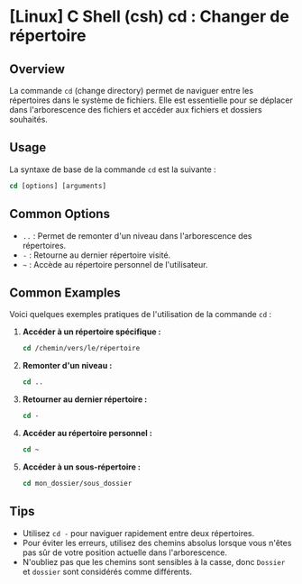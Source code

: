 # [Linux] C Shell (csh) cd : Changer de répertoire

## Overview
La commande `cd` (change directory) permet de naviguer entre les répertoires dans le système de fichiers. Elle est essentielle pour se déplacer dans l'arborescence des fichiers et accéder aux fichiers et dossiers souhaités.

## Usage
La syntaxe de base de la commande `cd` est la suivante :

```csh
cd [options] [arguments]
```

## Common Options
- `..` : Permet de remonter d'un niveau dans l'arborescence des répertoires.
- `-` : Retourne au dernier répertoire visité.
- `~` : Accède au répertoire personnel de l'utilisateur.

## Common Examples
Voici quelques exemples pratiques de l'utilisation de la commande `cd` :

1. **Accéder à un répertoire spécifique :**
   ```csh
   cd /chemin/vers/le/répertoire
   ```

2. **Remonter d'un niveau :**
   ```csh
   cd ..
   ```

3. **Retourner au dernier répertoire :**
   ```csh
   cd -
   ```

4. **Accéder au répertoire personnel :**
   ```csh
   cd ~
   ```

5. **Accéder à un sous-répertoire :**
   ```csh
   cd mon_dossier/sous_dossier
   ```

## Tips
- Utilisez `cd -` pour naviguer rapidement entre deux répertoires.
- Pour éviter les erreurs, utilisez des chemins absolus lorsque vous n'êtes pas sûr de votre position actuelle dans l'arborescence.
- N'oubliez pas que les chemins sont sensibles à la casse, donc `Dossier` et `dossier` sont considérés comme différents.